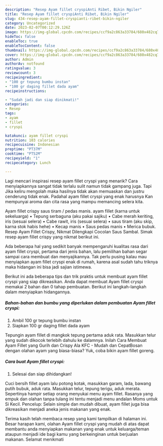 ```yaml
---
description: "Resep Ayam fillet cryspiAnti Ribet, Bikin Ngiler"
title: "Resep Ayam fillet cryspiAnti Ribet, Bikin Ngiler"
slug: 434-resep-ayam-fillet-cryspianti-ribet-bikin-ngiler
category: Uncategorized
date: 2023-02-07T00:12:29.126Z
image: https://img-global.cpcdn.com/recipes/ccf9a2c863a33784/680x482cq70/ayam-fillet-cryspi-foto-resep-utama.jpg
hideToc: false
enableToc: true
enableTocContent: false
thumbnail: https://img-global.cpcdn.com/recipes/ccf9a2c863a33784/680x482cq70/ayam-fillet-cryspi-foto-resep-utama.jpg
cover: https://img-global.cpcdn.com/recipes/ccf9a2c863a33784/680x482cq70/ayam-fillet-cryspi-foto-resep-utama.jpg
author: Admin
authorAv: notfound
ratingvalue: 3
reviewcount: 3
recipeingredient:
- "100 gr tepung bumbu instan"
- "100 gr daging fillet dada ayam"
recipeinstructions:

- "Sudah jadi dan siap dinikmati!"
categories:
- Resep
tags:
- ayam
- fillet
- cryspi

katakunci: ayam fillet cryspi 
nutrition: 103 calories
recipecuisine: Indonesian
preptime: "PT37M"
cooktime: "PT52M"
recipeyield: "1"
recipecategory: Lunch

---
```



Lagi mencari inspirasi resep ayam fillet cryspi yang menarik? Cara menyiapkannya sangat tidak terlalu sulit namun tidak gampang juga. Tapi Jika keliru mengolah maka hasilnya tidak akan memuaskan dan justru cenderung tidak enak. Padahal ayam fillet cryspi yang enak harusnya Kan mempunyai aroma dan cita rasa yang mampu memancing selera kita.


Ayam fillet crispy saus tiram / pedas manis. ayam fillet (karna untuk sekeluarga) • Tepung serbaguna (aku pakai sajiku) • Cabe merah keriting, iris (sesuai selera) • Cabe rawit, iris (sesuai selera) • saus tiram (aku skip, karna stok habis hehe) • Kecap manis • Saus pedas manis • Merica bubuk. Resep Ayam Fillet Crispy, Nikmat Dilengkapi Cocolan Saus Sambal. Simak resep ayam fillet crispy yang nikmat berikut ini.

Ada beberapa hal yang sedikit banyak mempengaruhi kualitas rasa dari ayam fillet cryspi, pertama dari jenis bahan, lalu pemilihan bahan segar sampai cara membuat dan menyajikannya. Tak perlu pusing kalau mau menyiapkan ayam fillet cryspi enak di rumah, karena asal sudah tahu triknya maka hidangan ini bisa jadi sajian istimewa.


Berikut ini ada beberapa tips dan trik praktis untuk membuat ayam fillet cryspi yang siap dikreasikan. Anda dapat membuat Ayam fillet cryspi memakai 2 bahan dan 0 tahap pembuatan. Berikut ini langkah-langkah dalam menyiapkan hidangannya.

<!--inarticleads1-->

##### Bahan-bahan dan bumbu yang diperlukan dalam pembuatan Ayam fillet cryspi:

1. Ambil 100 gr tepung bumbu instan
1. Siapkan 100 gr daging fillet dada ayam


Tepungin ayam fillet di mangkok tepung pertama aduk rata. Masukkan telur yang sudah dikocok terlebih dahulu ke dalamnya. Inilah Cara Membuat Ayam Fillet yang Gurih dan Crispy Ala KFC - Mudah dan CepatBosan dengan olahan ayam yang biasa-biasa? Yuk, coba bikin ayam fillet goreng. 

<!--inarticleads2-->

##### Cara buat Ayam fillet cryspi:


1. Selesai dan siap dihidangkan!

Cuci bersih fillet ayam lalu potong kotak, masukkan garam, lada, bawang putih bubuk, aduk rata. Masukkan telur, tepung terigu, aduk merata. Sepertinya hampir setiap orang menyukai menu ayam fillet. Rasanya yang empuk dan olahan tanpa tulang ini tentu menjadi menu andalan Moms untuk Si Kecil. Pencelup: Selain simple dan mudah dibuat, ayam fillet juga bisa dikreasikan menjadi aneka jenis makanan yang enak. 

Terima kasih telah membaca resep yang kami tampilkan di halaman ini. Besar harapan kami, olahan Ayam fillet cryspi yang mudah di atas dapat membantu anda menyiapkan makanan yang enak untuk keluarga/teman ataupun menjadi ide bagi kamu yang berkeinginan untuk berjualan makanan. Selamat menikmati
